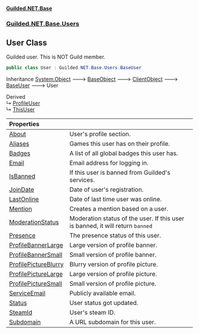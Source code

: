 
#### [Guilded.NET.Base](index 'index')
### [Guilded.NET.Base.Users](index#Guilded_NET_Base_Users 'Guilded.NET.Base.Users')
## User Class
Guilded user. This is NOT Guild member.  
```csharp
public class User : Guilded.NET.Base.Users.BaseUser
```

Inheritance [System.Object](https://docs.microsoft.com/en-us/dotnet/api/System.Object 'System.Object') &#129106; [BaseObject](BaseObject 'Guilded.NET.Base.BaseObject') &#129106; [ClientObject](ClientObject 'Guilded.NET.Base.ClientObject') &#129106; [BaseUser](BaseUser 'Guilded.NET.Base.Users.BaseUser') &#129106; User  

Derived  
&#8627; [ProfileUser](ProfileUser 'Guilded.NET.Base.Users.ProfileUser')  
&#8627; [ThisUser](ThisUser 'Guilded.NET.Base.Users.ThisUser')  

| Properties | |
| :--- | :--- |
| [About](User_About 'Guilded.NET.Base.Users.User.About') | User's profile  section.<br/> |
| [Aliases](User_Aliases 'Guilded.NET.Base.Users.User.Aliases') | Games this user has on their profile.<br/> |
| [Badges](User_Badges 'Guilded.NET.Base.Users.User.Badges') | A list of all global badges this user has.<br/> |
| [Email](User_Email 'Guilded.NET.Base.Users.User.Email') | Email address for logging in.<br/> |
| [IsBanned](User_IsBanned 'Guilded.NET.Base.Users.User.IsBanned') | If this user is banned from Guilded's services.<br/> |
| [JoinDate](User_JoinDate 'Guilded.NET.Base.Users.User.JoinDate') | Date of user's registration.<br/> |
| [LastOnline](User_LastOnline 'Guilded.NET.Base.Users.User.LastOnline') | Date of last time user was online.<br/> |
| [Mention](User_Mention 'Guilded.NET.Base.Users.User.Mention') | Creates a mention based on a user.<br/> |
| [ModerationStatus](User_ModerationStatus 'Guilded.NET.Base.Users.User.ModerationStatus') | Moderation status of the user. If this user is banned, it will return `banned`<br/> |
| [Presence](User_Presence 'Guilded.NET.Base.Users.User.Presence') | The presence status of this user.<br/> |
| [ProfileBannerLarge](User_ProfileBannerLarge 'Guilded.NET.Base.Users.User.ProfileBannerLarge') | Large version of profile banner.<br/> |
| [ProfileBannerSmall](User_ProfileBannerSmall 'Guilded.NET.Base.Users.User.ProfileBannerSmall') | Small version of profile banner.<br/> |
| [ProfilePictureBlurry](User_ProfilePictureBlurry 'Guilded.NET.Base.Users.User.ProfilePictureBlurry') | Blurry version of profile picture.<br/> |
| [ProfilePictureLarge](User_ProfilePictureLarge 'Guilded.NET.Base.Users.User.ProfilePictureLarge') | Large version of profile picture.<br/> |
| [ProfilePictureSmall](User_ProfilePictureSmall 'Guilded.NET.Base.Users.User.ProfilePictureSmall') | Small version of profile picture.<br/> |
| [ServiceEmail](User_ServiceEmail 'Guilded.NET.Base.Users.User.ServiceEmail') | Publicly available email.<br/> |
| [Status](User_Status 'Guilded.NET.Base.Users.User.Status') | User status got updated.<br/> |
| [SteamId](User_SteamId 'Guilded.NET.Base.Users.User.SteamId') | User's steam ID.<br/> |
| [Subdomain](User_Subdomain 'Guilded.NET.Base.Users.User.Subdomain') | A URL subdomain for this user.<br/> |

